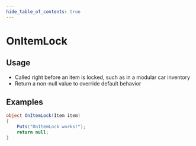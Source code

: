 ```yaml
---
hide_table_of_contents: true
---
```


# OnItemLock

## Usage

* Called right before an item is locked, such as in a modular car inventory
* Return a non-null value to override default behavior

## Examples

```csharp title=""
object OnItemLock(Item item)
{
    Puts("OnItemLock works!");
    return null;
}
```
